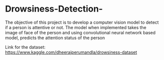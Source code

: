 # Drowsiness-Detection-
The objective of this project is to develop a computer vision model to detect if a person is attentive or not. The model when implemented takes the image of face of the person and using convolutional neural network based model, predicts the attention status of the person

Link for the dataset: https://www.kaggle.com/dheerajperumandla/drowsiness-dataset
